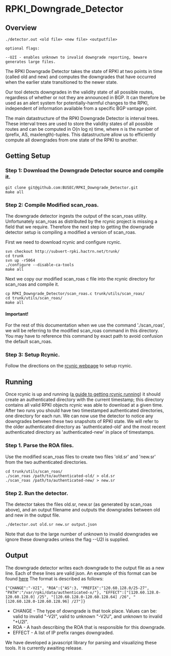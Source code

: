 # RPKI_Downgrade_Detector


## Overview

``` 
./detector.out <old file> <new file> <outputfile>

optional flags:

--U2I - enables unknown to invalid downgrade reporting, beware generates large files.
```

The RPKI Downgrade Detector takes the state of RPKI at two points in time (called old and new) and computes the downgrades that have occurred when the earlier state transitioned to the newer state.

Our tool detects downgrades in the validity state of all possible routes, regardless of whether or not they are announced in BGP. It can therefore be used as an alert system for potentially-harmful changes to the RPKI, independent of information available from a specific BGP vantage point. 

The main datastructure of the RPKI Downgrade Detector is interval trees.
These interval trees are used to store the validity states of all possible routes and can be computed in O(n log n) time, where n is the number of (prefix, AS, maxlength)-tuples.
This datastructure allow us to efficiently compute all downgrades from one state of the RPKI to another.


## Getting Setup


### Step 1: Download the Downgrade Detector source and compile it.

```
git clone git@github.com:BUSEC/RPKI_Downgrade_Detector.git
make all
```


### Step 2: Compile Modified scan_roas.

The downgrade detector ingests the output of the scan_roas utility. Unfortunately scan_roas as distributed by the rcynic project is missing a field that we require. Therefore the next step to getting the downgrade detector setup is compiling a modified a version of scan_roas. 

First we need to download rcynic and configure rcynic.

```
svn checkout http://subvert-rpki.hactrn.net/trunk/
cd trunk
svn up -r5064
./configure --disable-ca-tools
make all
```

Next we copy our modified scan_roas c file into the rcynic directory for scan_roas and compile it.

```
cp RPKI_Downgrade_Detector/scan_roas.c trunk/utils/scan_roas/
cd trunk/utils/scan_roas/
make all
```

#### Important! 
For the rest of this documentation when we use the command './scan_roas', we will be referring to the modified scan_roas command in this directory. You may have to reference this command by exact path to avoid confusion the default scan_roas.

### Step 3: Setup Rcynic.

Follow the directions on the [rcynic webpage](http://rpki.net/wiki/doc/RPKI/Installation) to setup rcynic.

Running
---------

Once rcynic is up and running ([a guide to getting rcynic running](http://rpki.net/wiki/doc/RPKI/RP/rcynic)) it should create an authenticated directory with the current timestamp; this directory contains all valid RPKI objects rcynic was able to download at a given time. 
After two runs you should have two timestamped authenticated directories, one directory for each run. 
We can now use the detector to notice any downgrades between these two snapshots of RPKI state.
We will refer to the older authenticated directory as 'authenticated-old' and the most recent authenticated directory as 'authenticated-new' in place of timestamps.

### Step 1. Parse the ROA files.

Use the modified scan_roas files to create two files 'old.sr' and 'new.sr' from the two authenticated directories.

```
cd trunk/utils/scan_roas/
./scan_roas /path/to/authenticated-old/ > old.sr
./scan_roas /path/to/authenticated-new/ > new.sr
```

### Step 2. Run the detector.

The detector takes the files old.sr, new.sr (as generated by scan_roas above), and an output filename and outputs the downgrades between old and new in the output file.

```
./detector.out old.sr new.sr output.json
```

Note that due to the large number of unknown to invalid downgrades we ignore these downgrades unless the flag --U2I is supplied.


Output
---------

The downgrade detector writes each downgrade to the output file as a new line. Each of these lines are valid json. An example of this format can be found [here](https://github.com/BUSEC/RPKI_Downgrade_Detector/blob/master/test_files/output.txt) The format is described as follows:

```
{"CHANGE":"-V2I", "ROA":{"AS":3, "PREFIX":"120.60.128.0/25-27", "PATH":"/var/rpki/data/authenticated-x/"}, "EFFECT":["[120.60.128.0-120.60.128.0] /25", "[120.60.128.0-120.60.128.64] /26", "[120.60.128.0-120.60.128.96] /27"]}
```

* CHANGE - The type of downgrade is that took place. Values can be: valid to invalid "-V2I", valid to unknown "-V2U", and unknown to invalid "+U2I".
* ROA - A hash describing the ROA that is responsible for this downgrade. 
* EFFECT - A list of IP prefix ranges downgraded. 

We have developed a javascript library for parsing and visualizing these tools. It is currently awaiting release.
